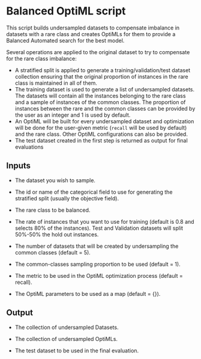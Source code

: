 # Balanced OptiML script

This script builds undersampled datasets to compensate imbalance in datasets
with a rare class and creates OptiMLs for them to provide a Balanced
Automated search for the best model.


Several operations are applied to the original dataset to try to compensate
for the rare class imbalance:

- A stratified split is applied to generate a training/validation/test
  dataset collection ensuring that the original proportion of instances in
  the rare class is maintained in all of them.
- The training dataset is used to generate a list of undersampled datasets.
  The datasets will contain all the instances belonging to the rare class
  and a sample of instances of the common classes. The proportion of instances
  between the rare and the common classes can be provided by the user as an
  integer and 1 is used by default.
- An OptiML will be built for every undersampled dataset and optimization will
  be done for the user-given metric (`recall` will be used by default) and the
  rare class. Other OptiML configurations can also be provided.
- The test dataset created in the first step is returned as output for
  final evaluations

## Inputs

- The dataset you wish to sample.

- The id or name of the categorical field to use for generating the stratified
  split (usually the objective field).

- The rare class to be balanced.

- The rate of instances that you want to use for training (default is 0.8 and
  selects 80% of the instances). Test and Validation datasets will split
  50%-50% the hold out instances.

- The number of datasets that will be created by undersampling the common
  classes (default = 5).

- The common-classes sampling proportion to be used (default = 1).

- The metric to be used in the OptiML optimization process (default = recall).

- The OptiML parameters to be used as a map (default = {}).

## Output

- The collection of undersampled Datasets.

- The collection of undersampled OptiMLs.

- The test dataset to be used in the final evaluation.
